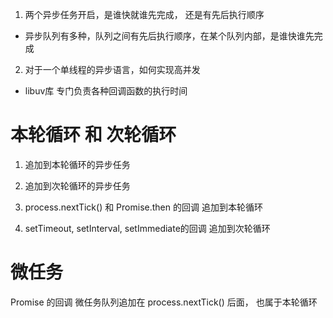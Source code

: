 1. 两个异步任务开启，是谁快就谁先完成， 还是有先后执行顺序
  - 异步队列有多种，队列之间有先后执行顺序，在某个队列内部，是谁快谁先完成

2. 对于一个单线程的异步语言，如何实现高并发 

- libuv库 专门负责各种回调函数的执行时间

# 本轮循环 和 次轮循环
1. 追加到本轮循环的异步任务
2. 追加到次轮循环的异步任务

3. process.nextTick() 和 Promise.then 的回调 追加到本轮循环
4. setTimeout, setInterval, setImmediate的回调 追加到次轮循环


# 微任务
  Promise 的回调
  微任务队列追加在 process.nextTick() 后面， 也属于本轮循环

# 
